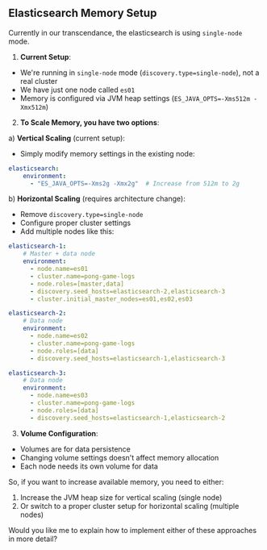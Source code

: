 ## Elasticsearch Memory Setup

Currently in our transcendance, the elasticsearch is using `single-node` mode.

1. **Current Setup**:
- We're running in `single-node` mode (`discovery.type=single-node`), not a real cluster
- We have just one node called `es01`
- Memory is configured via JVM heap settings (`ES_JAVA_OPTS=-Xms512m -Xmx512m`)

2. **To Scale Memory, you have two options**:

a) **Vertical Scaling** (current setup):
- Simply modify memory settings in the existing node:
```yaml
elasticsearch:
    environment:
      - "ES_JAVA_OPTS=-Xms2g -Xmx2g"  # Increase from 512m to 2g
```

b) **Horizontal Scaling** (requires architecture change):
- Remove `discovery.type=single-node`
- Configure proper cluster settings
- Add multiple nodes like this:
```yaml
elasticsearch-1:
    # Master + data node
    environment:
      - node.name=es01
      - cluster.name=pong-game-logs
      - node.roles=[master,data]
      - discovery.seed_hosts=elasticsearch-2,elasticsearch-3
      - cluster.initial_master_nodes=es01,es02,es03

elasticsearch-2:
    # Data node
    environment:
      - node.name=es02
      - cluster.name=pong-game-logs
      - node.roles=[data]
      - discovery.seed_hosts=elasticsearch-1,elasticsearch-3

elasticsearch-3:
    # Data node
    environment:
      - node.name=es03
      - cluster.name=pong-game-logs
      - node.roles=[data]
      - discovery.seed_hosts=elasticsearch-1,elasticsearch-2
```

3. **Volume Configuration**:
- Volumes are for data persistence
- Changing volume settings doesn't affect memory allocation
- Each node needs its own volume for data

So, if you want to increase available memory, you need to either:
1. Increase the JVM heap size for vertical scaling (single node)
2. Or switch to a proper cluster setup for horizontal scaling (multiple nodes)

Would you like me to explain how to implement either of these approaches in more detail?